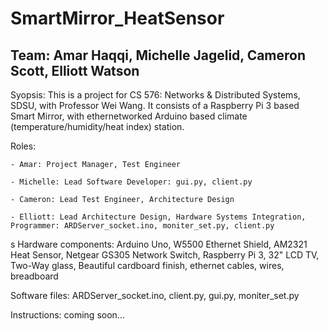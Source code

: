 # SmartMirror_HeatSensor

## Team: Amar Haqqi, Michelle Jagelid, Cameron Scott, Elliott Watson

Syopsis: This is a project for CS 576: Networks & Distributed Systems, SDSU, with Professor Wei Wang. It consists of a Raspberry Pi 3 based Smart Mirror, with ethernetworked Arduino based climate (temperature/humidity/heat index) station.

Roles:

    - Amar: Project Manager, Test Engineer

    - Michelle: Lead Software Developer: gui.py, client.py

    - Cameron: Lead Test Engineer, Architecture Design

    - Elliott: Lead Architecture Design, Hardware Systems Integration, Programmer: ARDServer_socket.ino, moniter_set.py, client.py
s
Hardware components: Arduino Uno, W5500 Ethernet Shield, AM2321 Heat Sensor, Netgear GS305 Network Switch, Raspberry Pi 3, 32" LCD TV, Two-Way glass, Beautiful cardboard finish, ethernet cables, wires, breadboard

Software files: ARDServer\_socket.ino, client.py, gui.py, moniter_set.py

Instructions: coming soon...